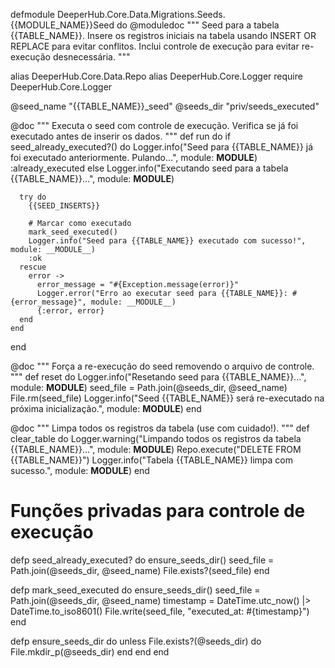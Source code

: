defmodule DeeperHub.Core.Data.Migrations.Seeds.{{MODULE_NAME}}Seed do
  @moduledoc """
  Seed para a tabela {{TABLE_NAME}}.
  Insere os registros iniciais na tabela usando INSERT OR REPLACE para evitar conflitos.
  Inclui controle de execução para evitar re-execução desnecessária.
  """

  alias DeeperHub.Core.Data.Repo
  alias DeeperHub.Core.Logger
  require DeeperHub.Core.Logger

  @seed_name "{{TABLE_NAME}}_seed"
  @seeds_dir "priv/seeds_executed"

  @doc """
  Executa o seed com controle de execução.
  Verifica se já foi executado antes de inserir os dados.
  """
  def run do
    if seed_already_executed?() do
      Logger.info("Seed para {{TABLE_NAME}} já foi executado anteriormente. Pulando...", module: __MODULE__)
      :already_executed
    else
      Logger.info("Executando seed para a tabela {{TABLE_NAME}}...", module: __MODULE__)

      try do
        {{SEED_INSERTS}}

        # Marcar como executado
        mark_seed_executed()
        Logger.info("Seed para {{TABLE_NAME}} executado com sucesso!", module: __MODULE__)
        :ok
      rescue
        error ->
          error_message = "#{Exception.message(error)}"
          Logger.error("Erro ao executar seed para {{TABLE_NAME}}: #{error_message}", module: __MODULE__)
          {:error, error}
      end
    end
  end

  @doc """
  Força a re-execução do seed removendo o arquivo de controle.
  """
  def reset do
    Logger.info("Resetando seed para {{TABLE_NAME}}...", module: __MODULE__)
    seed_file = Path.join(@seeds_dir, @seed_name)
    File.rm(seed_file)
    Logger.info("Seed {{TABLE_NAME}} será re-executado na próxima inicialização.", module: __MODULE__)
  end

  @doc """
  Limpa todos os registros da tabela (use com cuidado!).
  """
  def clear_table do
    Logger.warning("Limpando todos os registros da tabela {{TABLE_NAME}}...", module: __MODULE__)
    Repo.execute("DELETE FROM {{TABLE_NAME}}")
    Logger.info("Tabela {{TABLE_NAME}} limpa com sucesso.", module: __MODULE__)
  end

  # Funções privadas para controle de execução
  defp seed_already_executed? do
    ensure_seeds_dir()
    seed_file = Path.join(@seeds_dir, @seed_name)
    File.exists?(seed_file)
  end

  defp mark_seed_executed do
    ensure_seeds_dir()
    seed_file = Path.join(@seeds_dir, @seed_name)
    timestamp = DateTime.utc_now() |> DateTime.to_iso8601()
    File.write(seed_file, "executed_at: #{timestamp}")
  end

  defp ensure_seeds_dir do
    unless File.exists?(@seeds_dir) do
      File.mkdir_p(@seeds_dir)
    end
  end
end
